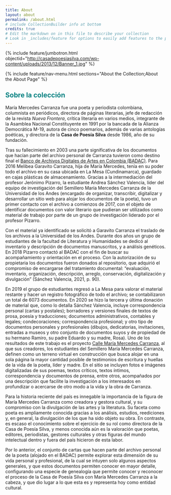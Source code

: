 ```yaml
---
title: About
layout: about
permalink: /about.html
# include CollectionBuilder info at bottom
credits: true
# Edit the markdown on in this file to describe your collection
# Look in _includes/feature for options to easily add features to the page
---
```


{% include feature/jumbotron.html objectid="http://casadepoesiasilva.com/wp-content/uploads/2013/12/Banner_1.jpg" %}

{% include feature/nav-menu.html sections="About the Collection;About the About Page" %}

## <b style='color:Teal;'>Sobre la colección</b>

María Mercedes Carranza fue una poeta y periodista colombiana, columnista en periódicos, directora de páginas literarias, jefe de redacción de la revista <i>Nueva Frontera</i>, crítica literaria en varios medios, integrante de la Asamblea Nacional Constituyente en 1991 por la bancada de la Alianza Democrática M-19, autora de cinco poemarios, además de varias antologías poéticas, y directora de la <b>Casa de Poesía Silva</b> desde 1986, año de su fundación.

Tras su fallecimiento en 2003 una parte significativa de los documentos que hacían parte del archivo personal de Carranza tuvieron como destino final el <a href="https://badac.uniandes.edu.co/">Banco de Archivos Digitales de Artes en Colombia (BADAC)</a>. Para 2016 Melibea Garavito Carranza, hija de María Mercedes, tenía en su poder todo el archivo en su casa ubicada en La Mesa (Cundinamarca), guardado en cajas plásticas de almacenamiento. Gracias a la intermediación del profesor Jerónimo Pizarro, la estudiante Andrea Sánchez Valencia, líder del equipo de investigación del Semillero María Mercedes Carranza de la Universidad de los Andes (encargado de organizar, transcribir, digitalizar y desarrollar un sitio web para alojar los documentos de la poeta), tuvo un primer contacto con el archivo a comienzos de 2017, con el objeto de identificar documentos con valor literario que pudieran ser utilizados como material de trabajo por parte de un grupo de investigación liderado por el profesor Pizarro. 

Con el material ya identificado se solicitó a Garavito Carranza el traslado de los archivos a la Universidad de los Andes. Durante dos años un grupo de estudiantes de la facultad de Literatura y Humanidades se dedicó al inventario y descripción de documentos manuscritos, y a análisis genéticos. En 2018 Pizarro contactó al BADAC con el fin de buscar su acompañamiento y orientación en el proceso. Con la autorización de su propietaria los documentos fueron donados al repositorio, que adquirió el compromiso de encargarse del tratamiento documental: “evaluación, inventario, organización, descripción, arreglo, conservación, digitalización y divulgación” (Sánchez Valencia, 2021, p. 90). 

En 2019 el grupo de estudiantes regresó a La Mesa para valorar el material restante y hacer un registro fotográfico de todo el archivo; se contabilizaron un total de 6073 documentos. En 2020 se hizo la tercera y última donación de material que, como lo detalla Sánchez Valencia, incluye correspondencia personal (cartas y postales); borradores y versiones finales de textos de prosa, poesía y traducciones; documentos administrativos, contables y legales; condecoraciones; correspondencia profesional; y otro tipo de documentos personales y profesionales (dibujos, dedicatorias, invitaciones, entradas a museos y otro conjunto de documentos suyos y de propiedad de su hermano Ramiro, su padre Eduardo y su madre, Rosa). Uno de los resultados de este trabajo es el proyecto <a href="https://callemmc.uniandes.edu.co/">Calle María Mercedes Carranza</a>, al que sus creadores, los estudiantes del Semillero María Mercedes Carranza, definen como un terreno virtual en construcción que busca alojar en una sola página la mayor cantidad posible de testimonios de escritura y huellas de la vida de la poeta, líder y madre. En el sitio se incluyen fotos e imágenes digitalizadas de sus poemas, textos críticos, textos íntimos, correspondencia y documentos de prensa, entre otros, acompañados por una descripción que facilite la investigación a los interesados en profundizar o acercarse de otro modo a la vida y la obra de Carranza.


Para la historia reciente del país es innegable la importancia de la figura de María Mercedes Carranza como creadora y gestora cultural, y su compromiso con la divulgación de las artes y la literatura. Su faceta como poeta es ampliamente conocida gracias a los análisis, estudios, reediciones y, en general, la divulgación de los que ha sido objeto su obra. En contraste, es escaso el conocimiento sobre el ejercicio de su rol como directora de la Casa de Poesía Silva, y menos conocida aún es la valoración que poetas, editores, periodistas, gestores culturales y otras figuras del mundo intelectual dentro y fuera del país hicieron de esta labor.

Por lo anterior, el conjunto de cartas que hacen parte del archivo personal de la poeta (alojado en el BADAC) permite explorar esta dimensión de su vida personal y profesional, de la cual se intuyen solo algunos aspectos generales, y que estos documentos permiten conocer en mayor detalle, configurando una especie de genealogía que permite conocer y reconocer el proceso de la Casa de Poesía Silva con María Mercedes Carranza a la cabeza, y que dio lugar a lo que esta es y representa hoy como entidad cultural.
